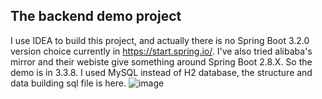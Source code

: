 ## The backend demo project
I use IDEA to build this project, and actually there is no Spring Boot 3.2.0 version choice currently in https://start.spring.io/. 
I've also tried alibaba's mirror and their webiste give something around Spring Boot 2.8.X. So the demo is in 3.3.8.
I used MySQL instead of H2 database, the structure and data building sql file is here.
![image](https://github.com/user-attachments/assets/4381830c-36d7-4631-8b21-5c1ee12d0c90)
